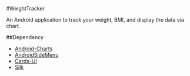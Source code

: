 #WeightTracker

An Android application to track your weight, BMI, and display the data via chart.

##Dependency
* [Android-Charts](https://github.com/limccn/Android-Charts)
* [AndroidSideMenu](https://github.com/dmitry-zaitsev/AndroidSideMenu)
* [Cards-UI](https://github.com/afollestad/Cards-UI)
* [Silk](https://github.com/afollestad/Silk)
